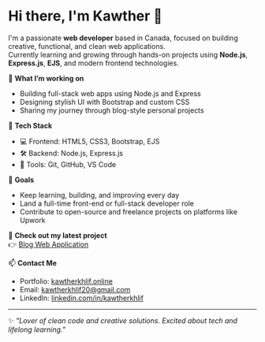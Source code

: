# Hi there, I'm Kawther 👋

I'm a passionate **web developer** based in Canada, focused on building creative, functional, and clean web applications.  
Currently learning and growing through hands-on projects using **Node.js**, **Express.js**, **EJS**, and modern frontend technologies.

🌱 **What I’m working on**  
- Building full-stack web apps using Node.js and Express  
- Designing stylish UI with Bootstrap and custom CSS  
- Sharing my journey through blog-style personal projects  

🧰 **Tech Stack**  
- 💻 Frontend: HTML5, CSS3, Bootstrap, EJS  
- 🛠️ Backend: Node.js, Express.js  
- 🧪 Tools: Git, GitHub, VS Code  

🚀 **Goals**  
- Keep learning, building, and improving every day  
- Land a full-time front-end or full-stack developer role  
- Contribute to open-source and freelance projects on platforms like Upwork

📎 **Check out my latest project**  
👉 [Blog Web Application](https://github.com/kawther27/Blog-Website)

📫 **Contact Me**  
- Portfolio: [kawtherkhlif.online](https://www.kawtherkhlif.online/)  
- Email: kawtherkhlif20@gmail.com  
- LinkedIn: [linkedin.com/in/kawtherkhlif](https://www.linkedin.com/in/kawtherkhlif)  

---

✨ _"Lover of clean code and creative solutions. Excited about tech and lifelong learning."_  
